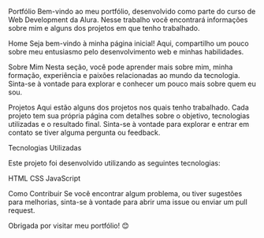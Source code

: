 Portfólio
Bem-vindo ao meu portfólio, desenvolvido como parte do curso de Web Development da Alura. Nesse trabalho você encontrará informações sobre mim e alguns dos projetos em que tenho trabalhado.


Home<a name="home"></a>
Seja bem-vindo à minha página inicial! Aqui, compartilho um pouco sobre meu entusiasmo pelo desenvolvimento web e minhas habilidades.

Sobre Mim<a name="sobre-mim"></a>
Nesta seção, você pode aprender mais sobre mim, minha formação, experiência e paixões relacionadas ao mundo da tecnologia. Sinta-se à vontade para explorar e conhecer um pouco mais sobre quem eu sou.

Projetos<a name="projetos"></a>
Aqui estão alguns dos projetos nos quais tenho trabalhado. Cada projeto tem sua própria página com detalhes sobre o objetivo, tecnologias utilizadas e o resultado final. Sinta-se à vontade para explorar e entrar em contato se tiver alguma pergunta ou feedback.

Tecnologias Utilizadas

Este projeto foi desenvolvido utilizando as seguintes tecnologias:

HTML
CSS
JavaScript

Como Contribuir
Se você encontrar algum problema, ou tiver sugestões para melhorias, sinta-se à vontade para abrir uma issue ou enviar um pull request.

Obrigada por visitar meu portfólio! 😊